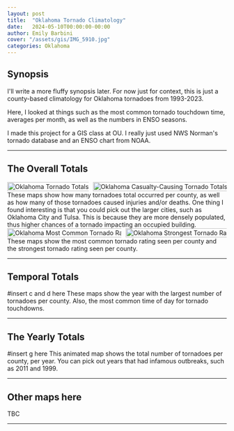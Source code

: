 ```yaml
---
layout: post
title:  "Oklahoma Tornado Climatology"
date:   2024-05-10T00:00:00-00:00
author: Emily Barbini
cover: "/assets/gis/IMG_5910.jpg"
categories: Oklahoma
---
```


<h2>Synopsis</h2>
I'll write a more fluffy synopsis later. For now just for context, this is just a county-based climatology for Oklahoma tornadoes from 1993-2023.

Here, I looked at things such as the most common tornado touchdown time, averages per month, as well as the numbers in ENSO seasons. 

I made this project for a GIS class at OU. I really just used NWS Norman's tornado database and an ENSO chart from NOAA.

<hr>

<h2>The Overall Totals</h2>
<div style="display: flex; gap: 10px; justify-content: center; align-items: center;">
  <a href="{{ site.baseurl }}/maps/serious/ou2_a.jpg" data-lightbox="tor-map" data-title="Oklahoma Tornado Totals">
    <img 
      src="{{ site.baseurl }}/maps/serious/ou2_a.jpg" 
      alt="Oklahoma Tornado Totals" 
      title="Oklahoma Counties Tornado Totals 1993-2023" 
      style="width: auto; height:220%;">
  </a>
  <a href="{{ site.baseurl }}/maps/serious/ou2_b.jpg" data-lightbox="tor-map" data-title="Oklahoma Casualty-Causing Tornado Totals">
    <img 
      src="{{ site.baseurl }}/maps/serious/ou2_b.jpg" 
      alt="Oklahoma Casualty-Causing Tornado Totals" 
      title="Oklahoma Counties Casualty-Causing Tornado Totals 1993-2023" 
      style="width: auto; height:220%;">
  </a>
</div>
These maps show how many tornadoes total occurred per county, as well as how many of those tornadoes caused injuries and/or deaths. One thing I found interesting is that you could pick out the larger cities, such as Oklahoma City and Tulsa. This is because they are more densely populated, thus higher chances of a tornado impacting an occupied building.
<div style="display: flex; gap: 10px; justify-content: center; align-items: center;">
  <a href="{{ site.baseurl }}/maps/serious/ou2_e.jpg" data-lightbox="tor-map" data-title="Oklahoma Most Common Tornado Rating">
    <img 
      src="{{ site.baseurl }}/maps/serious/ou2_e.jpg" 
      alt="Oklahoma Most Common Tornado Rating" 
      title="Oklahoma Most Common Tornado Rating 1993-2023" 
      style="width: auto; height:220%;">
  </a>
  <a href="{{ site.baseurl }}/maps/serious/ou2_f.jpg" data-lightbox="tor-map" data-title="Oklahoma Strongest Tornado Rating">
    <img 
      src="{{ site.baseurl }}/maps/serious/ou2_f.jpg" 
      alt="Oklahoma Strongest Tornado Rating" 
      title="Oklahoma Counties Strongest Tornado Rating 1993-2023" 
      style="width: auto; height:220%;">
  </a>
</div>
These maps show the most common tornado rating seen per county and the strongest tornado rating seen per county.

<hr>

<h2>Temporal Totals</h2>
#insert c and d here
These maps show the year with the largest number of tornadoes per county. Also, the most common time of day for tornado touchdowns. 

<hr>

<h2>The Yearly Totals</h2>
#insert g here
This animated map shows the total number of tornadoes per county, per year. You can pick out years that had infamous outbreaks, such as 2011 and 1999.

<hr>

<h2>Other maps here</h2>
TBC
<hr>
